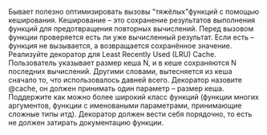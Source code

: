 Бывает полезно оптимизировать вызовы "тяжёлых"функций с помощью кеширования. Кеширование – это сохранение результатов выполнения функций для предотвращения повторных вычислений. Перед вызовом функции проверяется есть ли уже вычисленный результат. Если есть – функция не вызывается, а возвращается сохранённое значение.
Реализуйте декоратор для Least Recently Used (LRU) Cache. Пользователь указывает размер кеша N, и в кеше сохраняются N последних вычислений. Другими словами, вытесняется из кеша сначало то, что использовалось давней всего.
Декоратор назовите @cache, он должен принимать один параметр – размер кеша. Поддержите как можно более широкий класс функций (функции многих аргументов, функции с именоваными параметрами, принимающие сложные типы итд). Декоратор должен вести себя порядочно, то есть не должен затирать документацию функции.
